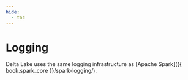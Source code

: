 ```yaml
---
hide:
  - toc
---
```


# Logging

Delta Lake uses the same logging infrastructure as [Apache Spark]({{ book.spark_core }}/spark-logging/).
